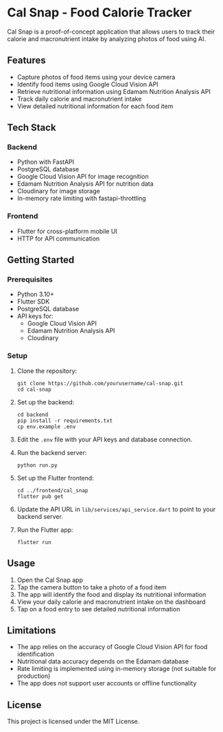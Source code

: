 # Cal Snap - Food Calorie Tracker

Cal Snap is a proof-of-concept application that allows users to track their calorie and macronutrient intake by analyzing photos of food using AI.

## Features

- Capture photos of food items using your device camera
- Identify food items using Google Cloud Vision API
- Retrieve nutritional information using Edamam Nutrition Analysis API
- Track daily calorie and macronutrient intake
- View detailed nutritional information for each food item

## Tech Stack

### Backend
- Python with FastAPI
- PostgreSQL database
- Google Cloud Vision API for image recognition
- Edamam Nutrition Analysis API for nutrition data
- Cloudinary for image storage
- In-memory rate limiting with fastapi-throttling

### Frontend
- Flutter for cross-platform mobile UI
- HTTP for API communication

## Getting Started

### Prerequisites

- Python 3.10+
- Flutter SDK
- PostgreSQL database
- API keys for:
  - Google Cloud Vision API
  - Edamam Nutrition Analysis API
  - Cloudinary

### Setup

1. Clone the repository:
   ```
   git clone https://github.com/yourusername/cal-snap.git
   cd cal-snap
   ```

2. Set up the backend:
   ```
   cd backend
   pip install -r requirements.txt
   cp env.example .env
   ```

3. Edit the `.env` file with your API keys and database connection.

4. Run the backend server:
   ```
   python run.py
   ```

5. Set up the Flutter frontend:
   ```
   cd ../frontend/cal_snap
   flutter pub get
   ```

6. Update the API URL in `lib/services/api_service.dart` to point to your backend server.

7. Run the Flutter app:
   ```
   flutter run
   ```

## Usage

1. Open the Cal Snap app
2. Tap the camera button to take a photo of a food item
3. The app will identify the food and display its nutritional information
4. View your daily calorie and macronutrient intake on the dashboard
5. Tap on a food entry to see detailed nutritional information

## Limitations

- The app relies on the accuracy of Google Cloud Vision API for food identification
- Nutritional data accuracy depends on the Edamam database
- Rate limiting is implemented using in-memory storage (not suitable for production)
- The app does not support user accounts or offline functionality

## License

This project is licensed under the MIT License. 